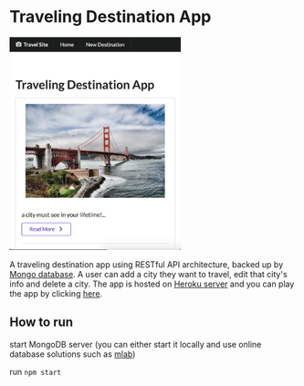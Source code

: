 # Traveling Destination App

<img src='public/imgs/travel-demo.png' width='300px' alt='demo of app' />

A traveling destination app using RESTful API architecture, backed up by [Mongo database](https://www.mongodb.com/). A user can add a city they want to travel, edit that city's info and delete a city. The app is hosted on [Heroku server](https://www.heroku.com/) and you can 
play the app by clicking [here](https://radiant-sea-17026.herokuapp.com/travel).

## How to run

start MongoDB server (you can either start it locally and use online database solutions such as [mlab](https://mlab.com/))

run `npm start`